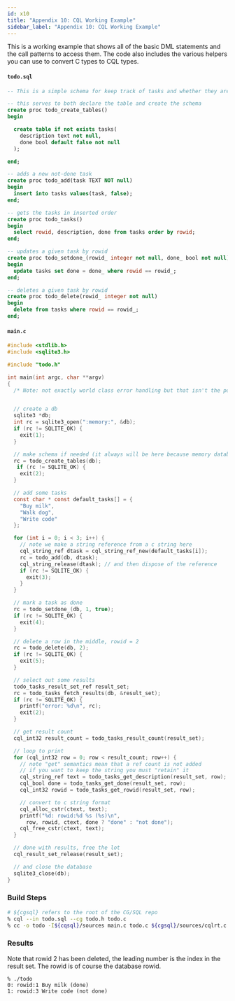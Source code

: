 ```yaml
---
id: x10
title: "Appendix 10: CQL Working Example"
sidebar_label: "Appendix 10: CQL Working Example"
---
```

<!---
-- Copyright (c) Meta Platforms, Inc. and affiliates.
--
-- This source code is licensed under the MIT license found in the
-- LICENSE file in the root directory of this source tree.
-->

This is a working example that shows all of the basic DML statements and the call patterns
to access them. The code also includes the various helpers you can use to convert C types to
CQL types.

#### `todo.sql`

```SQL
-- This is a simple schema for keep track of tasks and whether they are done

-- this serves to both declare the table and create the schema
create proc todo_create_tables()
begin

  create table if not exists tasks(
    description text not null,
    done bool default false not null
  );

end;

-- adds a new not-done task
create proc todo_add(task TEXT NOT null)
begin
  insert into tasks values(task, false);
end;

-- gets the tasks in inserted order
create proc todo_tasks()
begin
  select rowid, description, done from tasks order by rowid;
end;

-- updates a given task by rowid
create proc todo_setdone_(rowid_ integer not null, done_ bool not null)
begin
  update tasks set done = done_ where rowid == rowid_;
end;

-- deletes a given task by rowid
create proc todo_delete(rowid_ integer not null)
begin
  delete from tasks where rowid == rowid_;
end;
```

#### `main.c`

```C
#include <stdlib.h>
#include <sqlite3.h>

#include "todo.h"

int main(int argc, char **argv)
{
  /* Note: not exactly world class error handling but that isn't the point */


  // create a db
  sqlite3 *db;
  int rc = sqlite3_open(":memory:", &db);
  if (rc != SQLITE_OK) {
    exit(1);
  }

  // make schema if needed (it always will be here because memory databases begin empty
  rc = todo_create_tables(db);
   if (rc != SQLITE_OK) {
    exit(2);
  }

  // add some tasks
  const char * const default_tasks[] = {
    "Buy milk",
    "Walk dog",
    "Write code"
  };

  for (int i = 0; i < 3; i++) {
    // note we make a string reference from a c string here
    cql_string_ref dtask = cql_string_ref_new(default_tasks[i]);
    rc = todo_add(db, dtask);
    cql_string_release(dtask); // and then dispose of the reference
    if (rc != SQLITE_OK) {
      exit(3);
    }
  }

  // mark a task as done
  rc = todo_setdone_(db, 1, true);
  if (rc != SQLITE_OK) {
    exit(4);
  }

  // delete a row in the middle, rowid = 2
  rc = todo_delete(db, 2);
  if (rc != SQLITE_OK) {
    exit(5);
  }

  // select out some results
  todo_tasks_result_set_ref result_set;
  rc = todo_tasks_fetch_results(db, &result_set);
  if (rc != SQLITE_OK) {
    printf("error: %d\n", rc);
    exit(2);
  }

  // get result count
  cql_int32 result_count = todo_tasks_result_count(result_set);

  // loop to print
  for (cql_int32 row = 0; row < result_count; row++) {
    // note "get" semantics mean that a ref count is not added
    // if you want to keep the string you must "retain" it
    cql_string_ref text = todo_tasks_get_description(result_set, row);
    cql_bool done = todo_tasks_get_done(result_set, row);
    cql_int32 rowid = todo_tasks_get_rowid(result_set, row);

    // convert to c string format
    cql_alloc_cstr(ctext, text);
    printf("%d: rowid:%d %s (%s)\n",
      row, rowid, ctext, done ? "done" : "not done");
    cql_free_cstr(ctext, text);
  }

  // done with results, free the lot
  cql_result_set_release(result_set);

  // and close the database
  sqlite3_close(db);
}
```

### Build Steps

```sh
# ${cgsql} refers to the root of the CG/SQL repo
% cql --in todo.sql --cg todo.h todo.c
% cc -o todo -I${cqsql}/sources main.c todo.c ${cgsql}/sources/cqlrt.c -lsqlite3
```

### Results

Note that rowid 2 has been deleted, the leading number is the index in
the result set. The rowid is of course the database rowid.

```
% ./todo
0: rowid:1 Buy milk (done)
1: rowid:3 Write code (not done)
```
